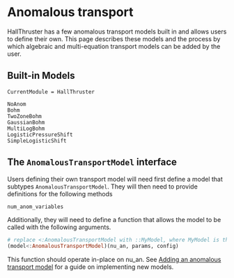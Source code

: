 # Anomalous transport

HallThruster has a few anomalous transport models built in and allows users to define their own. This page describes these models and the process by which algebraic and multi-equation transport
models can be added by the user.

## Built-in Models

```@meta
CurrentModule = HallThruster
```

```@docs
NoAnom
Bohm
TwoZoneBohm
GaussianBohm
MultiLogBohm
LogisticPressureShift
SimpleLogisticShift
```

## The `AnomalousTransportModel` interface

Users defining their own transport model will need first define a model that subtypes `AnomalousTransportModel`.
They will then need to provide definitions for the following methods

```@docs
num_anom_variables
```
Additionally, they will need to define a function that allows the model to be called with the following arguments.

```julia
# replace <:AnomalousTransportModel with ::MyModel, where MyModel is the name of your model.
(model<:AnomalousTransportModel)(nu_an, params, config)
```

This function should operate in-place on nu_an.
See [Adding an anomalous transport model](@ref) for a guide on implementing new models.
